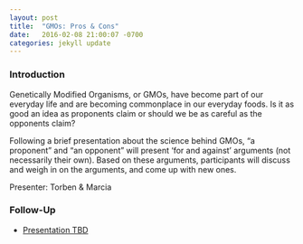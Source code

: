 ```yaml
---
layout: post
title:  "GMOs: Pros & Cons"
date:   2016-02-08 21:00:07 -0700
categories: jekyll update
---
```


### Introduction

Genetically Modified Organisms, or GMOs, have become part of our everyday life and are becoming commonplace in our everyday foods. 
Is it as good an idea as proponents claim or should we be as careful as the opponents claim?

Following a brief presentation about the science behind GMOs, “a proponent” and “an opponent” will present ‘for and against’ arguments (not necessarily their own). Based on these arguments, participants will discuss and weigh in on the arguments, and come up with new ones.

Presenter: Torben & Marcia

### Follow-Up

* [Presentation TBD](/assets/present/tbd.pdf) 


